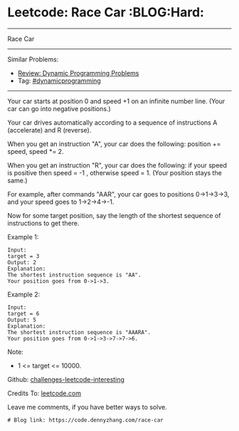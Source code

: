 # Leetcode: Race Car     :BLOG:Hard:


---

Race Car  

---

Similar Problems:  
-   [Review: Dynamic Programming Problems](https://code.dennyzhang.com/review-dynamicprogramming)
-   Tag: [#dynamicprogramming](https://code.dennyzhang.com/tag/dynamicprogramming)

---

Your car starts at position 0 and speed +1 on an infinite number line.  (Your car can go into negative positions.)  

Your car drives automatically according to a sequence of instructions A (accelerate) and R (reverse).  

When you get an instruction "A", your car does the following: position += speed, speed \*= 2.  

When you get an instruction "R", your car does the following: if your speed is positive then speed = -1 , otherwise speed = 1.  (Your position stays the same.)  

For example, after commands "AAR", your car goes to positions 0->1->3->3, and your speed goes to 1->2->4->-1.  

Now for some target position, say the length of the shortest sequence of instructions to get there.  

Example 1:  

    Input: 
    target = 3
    Output: 2
    Explanation: 
    The shortest instruction sequence is "AA".
    Your position goes from 0->1->3.

Example 2:  

    Input: 
    target = 6
    Output: 5
    Explanation: 
    The shortest instruction sequence is "AAARA".
    Your position goes from 0->1->3->7->7->6.

Note:  

-   1 <= target <= 10000.

Github: [challenges-leetcode-interesting](https://github.com/DennyZhang/challenges-leetcode-interesting/tree/master/race-car)  

Credits To: [leetcode.com](https://leetcode.com/problems/race-car/description/)  

Leave me comments, if you have better ways to solve.  

    # Blog link: https://code.dennyzhang.com/race-car